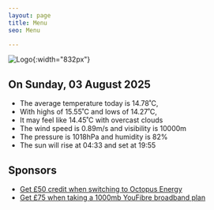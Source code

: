 ```yaml
---
layout: page
title: Menu
seo: Menu

---
```


![Logo](/images/logo.jpg){:width="832px"}

<!-- weather_marker starts -->
## On Sunday, 03 August 2025

- The average temperature today is 14.78˚C,
- With highs of 15.55˚C and lows of 14.27˚C,
- It may feel like 14.45˚C with overcast clouds
- The wind speed is 0.89m/s and visibility is 10000m
- The pressure is 1018hPa and humidity is 82%
- The sun will rise at 04:33 and set at 19:55

<!-- weather_marker ends -->

## Sponsors

- [Get £50 credit when switching to Octopus Energy](https://bit.ly/3oD1nnS)
- [Get £75 when taking a 1000mb YouFibre broadband plan](https://aklam.io/91zWhU?)
